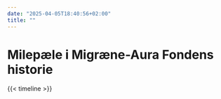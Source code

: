 ```yaml
---
date: "2025-04-05T18:40:56+02:00"
title: ""
---
```


# Milepæle i Migræne-Aura Fondens historie

{{< timeline >}}
